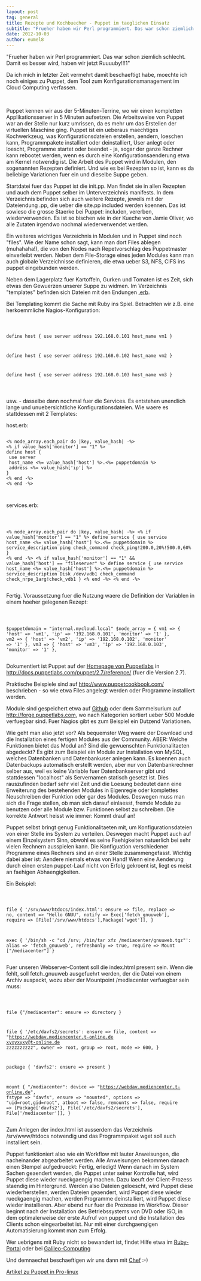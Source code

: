 ```yaml
---
layout: post
tag: general
title: Rezepte und Kochbuecher - Puppet im taeglichen Einsatz
subtitle: "Frueher haben wir Perl programmiert. Das war schon ziemlich schlecht. Damit es besser wird, haben wir jetzt Ruuuuby"
date: 2012-10-03
author: eumel8
---
```


<p>"Frueher haben wir Perl programmiert. Das war schon ziemlich schlecht. Damit es besser wird, haben wir jetzt Ruuuuby!!!1"
</p>
<p>
Da ich mich in letzter Zeit vermehrt damit beschaeftigt habe, moechte ich noch einiges zu Puppet, dem Tool zum Konfigurationsmanagement im Cloud Computing verfassen. </p>
<br/>
<p>
Puppet kennen wir aus der 5-Minuten-Terrine, wo wir einen kompletten Applikationsserver in 5 Minuten aufsetzen. Die Arbeitsweise von Puppet war an der Stelle nur kurz umrissen, da es mehr um das Erstellen der virtuellen Maschine ging. Puppet ist ein ueberaus maechtiges Kochwerkzeug, was Konfigurationsdateien erstellen, aendern, loeschen kann, Programmpakete installiert oder deinstalliert, User anlegt oder loescht, Programme startet oder beendet - ja, sogar der ganze Rechner kann rebootet werden, wenn es durch eine Konfigurationsaenderung etwa am Kernel notwendig ist.
Die Arbeit des Puppet wird in Modulen, den sogenannten Rezepten definiert. Und wie es bei Rezepten so ist, kann es da beliebige Variationen fuer ein und dieselbe Suppe geben. 
</p>
<p>
Startdatei fuer das Puppet ist die init.pp. Man findet sie in allen Rezepten und auch dem Puppet selber im Unterverzeichnis manifests. In dem Verzeichnis befinden sich auch weitere Rezepte, jeweils mit der Dateiendung .pp, die ueber die site.pp included werden koennen. Das ist sowieso die grosse Staerke bei Puppet: includen, vererben, wiederverwenden. Es ist so bischen wie in der Kueche von Jamie Oliver, wo alle Zutaten irgendwo nochmal wiederverwendet werden. 
</p>
<p>
Ein weiteres wichtiges Verzeichnis in Modulen und in Puppet sind noch "files". Wie der Name schon sagt, kann man dort Files ablegen (muhahaha!), die von den Nodes nach Repetvorschlag des Puppetmaster einverleibt werden. Neben dem File-Storage eines jeden Modules kann man auch globale Verzeichnisse definieren, die etwa ueber S3, NFS, CIFS ins puppet eingebunden werden. 
</p>
<p>
Neben dem Lagerplatz fuer Kartoffeln, Gurken und Tomaten ist es Zeit, sich etwas den Gewuerzen unserer Suppe zu widmen. Im Verzeichnis "templates" befinden sich Dateien mit den Endungen <a href="http://ruby-doc.org/stdlib-1.9.3/libdoc/erb/rdoc/ERB.html">.erb</a>. 
</p>
<p>
Bei Templating kommt die Sache mit Ruby ins Spiel. Betrachten wir z.B. eine herkoemmliche Nagios-Konfiguration:
</p>
<p></p>
<!-- codeblock lang= line=1 --><pre class="codeblock"><code>

define host {
 use server
 address 192.168.0.101
 host_name vm1
}

define host {
 use server
 address 192.168.0.102
 host_name vm2
}

define host {
 use server
 address 192.168.0.103
 host_name vm3
}

</code></pre><!-- /codeblock -->
<p></p>
<p>
usw. - dasselbe dann nochmal fuer die Services. Es entstehen unendlich lange und unuebersichtliche Konfigurationsdateien. Wie waere es stattdessen mit 2 Templates:
</p>
host.erb:
<!-- codeblock lang= line=1 --><pre class="codeblock"><code>
&lt;% node_array.each_pair do |key, value_hash| -%>
&lt;% if value_hash['monitor'] == "1" %>
define host {
 use server
 host_name &lt;%= value_hash['host'] %>.&lt;%= puppetdomain %>
 address &lt;%= value_hash['ip'] %>
}
&lt;% end -%>
&lt;% end -%>

</code></pre><!-- /codeblock -->
<p></p>
services.erb:

<!-- codeblock lang= line=1 --><pre class="codeblock"><code>

&lt;% node_array.each_pair do |key, value_hash| -%>
&lt;% if value_hash['monitor'] == "1" %>
define service {
 use service
 host_name &lt;%= value_hash['host'] %>.&lt;%= puppetdomain %>
 service_description ping
 check_command check_ping!200.0,20%!500.0,60%
}
&lt;% end -%>
&lt;% if value_hash['monitor'] == "1" && value_hash['host'] == "fileserver" %>
define service {
 use service
 host_name &lt;%= value_hash['host'] %>.&lt;%= puppetdomain %>
 service_description Disk /dev/vdb1
 check_command check_nrpe_1arg!check_vdb1
}
&lt;% end -%>
&lt;% end -%>
</code></pre><!-- /codeblock -->
<p></p>
<p>
Fertig. Voraussetzung fuer die Nutzung waere die Definition der Variablen in einem hoeher gelegenen Rezept:
</p>
<!-- codeblock lang= line=1 --><pre class="codeblock"><code>

 $puppetdomain = "internal.mycloud.local"
 $node_array = {
 vm1 => { 'host' => 'vm1', 'ip' => '192.168.0.101', 'monitor' => '1' },
 vm2 => { 'host' => 'vm2', 'ip' => '192.168.0.102', 'monitor' => '1' },
 vm3 => { 'host' => 'vm3', 'ip' => '192.168.0.103', 'monitor' => '1' },
</code></pre><!-- /codeblock -->
<p></p>
<p>
Dokumentiert ist Puppet auf der <a href="http://puppetlabs.com/" target="_blank">Homepage von Puppetlabs</a> in <a href="http://docs.puppetlabs.com/puppet/2.7/reference/" target="_blank">http://docs.puppetlabs.com/puppet/2.7/reference/</a> (fuer die Version 2.7).
</p>
<p>
Praktische Beispiele sind auf <a href="http://www.puppetcookbook.com/" target="_blank">http://www.puppetcookbook.com/</a> beschrieben - so wie etwa Files angelegt werden oder Programme installiert werden.
</p>
<p>
Module sind gespeichert etwa auf <a href="https://www.google.de/search?q=puppet+site%3Agithub.com" target="_blank">Github</a> oder dem Sammelsurium auf <a href="http://forge.puppetlabs.com" target="_blank">http://forge.puppetlabs.com</a>, wo nach Kategorien sortiert ueber 500 Module verfuegbar sind. Fuer Nagios gibt es zum Beispiel ein Dutzend Variationen. 
</p>
<p>Wie geht man also jetzt vor? Als bequemster Weg waere der Download und die Installation eines fertigen Modules aus der Community. ABER: Welche Funktionen bietet das Modul an? Sind die gewuenschten Funktionalitaeten abgedeckt? Es gibt zum Beispiel ein Module zur Installation von MySQL, welches Datenbanken und Datenbankuser anlegen kann. Es koennen auch Datenbackups automatisch erstellt werden, aber nur von Datenbankrechner selber aus, weil es keine Variable fuer Datenbankserver gibt und stattdessen "localhost" als Servernamen statisch gesetzt ist. Dies rauszufinden bedarf sehr viel Zeit und die Loesung bedeutet dann eine Erweiterung des bestehenden Modules in Eigenregie oder komplettes Neuschreiben der Funktion oder gar des Modules. Deswegen muss man sich die Frage stellen, ob man sich darauf einlaesst, fremde Module zu benutzen oder alle Module bzw. Funktionen selbst zu schreiben. Die korrekte Antwort heisst wie immer: Kommt drauf an!
</p>
<p>
Puppet selbst bringt genug Funktionalitaeten mit, um Konfigurationsdateien von einer Stelle ins System zu verteilen. Deswegen macht Puppet auch auf einem Einzelsystem Sinn, obwohl es seine Faehigkeiten natuerlich bei sehr vielen Rechnern ausspielen kann. Die Konfiguation verschiedener Programme eines Rechners sind an einer Stelle zusammengefasst. Wichtig dabei aber ist: Aendere niemals etwas von Hand! Wenn eine Aenderung durch einen ersten puppet-Lauf nicht von Erfolg gekroent ist, liegt es meist an faehigen Abhaengigkeiten.
</p>
Ein Beispiel:

<!-- codeblock lang= line=1 --><pre class="codeblock"><code>

 file { '/srv/www/htdocs/index.html':
 ensure => file,
 replace => no,
 content => "Hello GNUU",
 notify => Exec['fetch_gnuuweb'],
 require => [File['/srv/www/htdocs'],Package['wget']],
 }

 exec { '/bin/sh -c "cd /srv; /bin/tar xfz /mediacenter/gnuuweb.tgz"':
 alias => 'fetch_gnuuweb',
 refreshonly => true,
 require => Mount ["/mediacenter"]
 }
</code></pre><!-- /codeblock -->
<p></p>
<p> Fuer unseren Webserver-Content soll die index.html present sein. Wenn die fehlt, soll fetch_gnuuweb ausgefuehrt werden, der die Datei von einem Archiv auspackt, wozu aber der Mountpoint /mediacenter verfuegbar sein muss:
</p>

<!-- codeblock lang= line=1 --><pre class="codeblock"><code>

 file {"/mediacenter":
 ensure => directory
 }

 file { '/etc/davfs2/secrets':
 ensure => file,
 content => "https://webdav.mediencenter.t-online.de xyxyxyxy@t-online.de zzzzzzzzzz",
 owner => root,
 group => root,
 mode => 600,
 }

 package { 'davfs2':
 ensure => present
 }

 mount { "/mediacenter":
 device => "https://webdav.mediencenter.t-online.de",
 fstype => "davfs",
 ensure => "mounted",
 options => "uid=root,gid=root",
 atboot => false,
 remounts => false,
 require => [Package['davfs2'], File['/etc/davfs2/secrets'], File['/mediacenter']],
 }
</code></pre><!-- /codeblock -->
<p></p>
<p>
Zum Anlegen der index.html ist ausserdem das Verzeichnis /srv/www/htdocs notwendig und das Programmpaket wget soll auch installiert sein. 
</p>
<p>
Puppet funktioniert also wie ein Workflow mit lauter Anweisungen, die nacheinander abgearbeitet werden. Alle Anweisungen bekommen danach einen Stempel aufgedrueckt: Fertig, erledigt! Wenn danach im System Sachen geaendert werden, die Puppet unter seiner Kontrolle hat, wird Puppet diese wieder rueckgaengig machen. Dazu laeuft der Client-Prozess staendig im Hintergrund. Werden also Dateien geloescht, wird Puppet diese wiederherstellen, werden Dateien geaendert, wird Puppet diese wieder rueckgaengig machen, werden Programme deinstalliert, wird Puppet diese wieder installieren. Aber ebend nur fuer die Prozesse im Workflow. Dieser beginnt nach der Installation des Betriebssystems von DVD oder ISO, in dem optimalerweise der erste Aufruf von puppet und die Installation des Clients schon eingearbeitet ist. Nur mit einer durchgaengigen Automatisierung kommt man zum Erfolg. 
</p>
<p>
Wer uebrigens mit Ruby nicht so bewandert ist, findet Hilfe etwa im <a href="http://wiki.ruby-portal.de/Hauptseite" target="_blank">Ruby-Portal</a> oder bei <a href="http://openbook.galileocomputing.de/ruby_on_rails/" target="_blank">Galileo-Computing</a>
</p>
<p>
Und demnaechst beschaeftigen wir uns dann mit <a href="http://www.opscode.com/chef/" target="_blank">Chef</a> :-)
</p>
<p>
<a href="http://www.pro-linux.de/artikel/2/1510/5,grundlagen.html" target="_blank">Artikel zu Puppet in Pro-linux</a>
</p>
<p></p>
